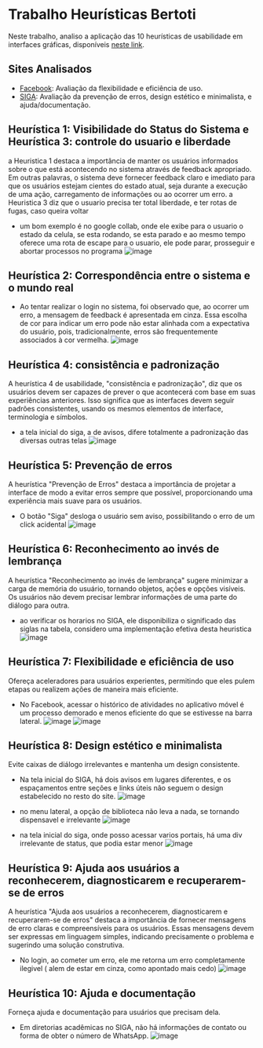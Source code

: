 # Trabalho Heurísticas Bertoti

Neste trabalho, analiso a aplicação das 10 heurísticas de usabilidade em interfaces gráficas, disponíveis [neste link](https://www.nngroup.com/articles/ten-usability-heuristics/).

## Sites Analisados
- [Facebook](https://www.facebook.com): Avaliação da flexibilidade e eficiência de uso.
- [SIGA](https://siga.cps.sp.gov.br): Avaliação da prevenção de erros, design estético e minimalista, e ajuda/documentação.

## Heurística 1: Visibilidade do Status do Sistema e Heurística 3: controle do usuario e liberdade

a Heuristica 1 destaca a importância de manter os usuários informados sobre o que está acontecendo no sistema através de feedback apropriado. Em outras palavras, o sistema deve fornecer feedback claro e imediato para que os usuários estejam cientes do estado atual, seja durante a execução de uma ação, carregamento de informações ou ao ocorrer um erro.
a Heuristica 3 diz que o usuario precisa ter total liberdade, e ter rotas de fugas, caso queira voltar


- um bom exemplo é no google collab, onde ele exibe para o usuario o estado da celula, se esta rodando, se esta parado e ao mesmo tempo oferece uma rota de escape para o usuario, ele pode parar, prosseguir e abortar processos no programa
![image](https://github.com/gustavohpereira/bertoti/assets/108089562/dd047b56-0304-4823-8d2b-1929c8edcd7a) 


## Heurística 2: Correspondência entre o sistema e o mundo real

   - Ao tentar realizar o login no sistema, foi observado que, ao ocorrer um erro, a mensagem de feedback é apresentada em cinza. Essa escolha de cor para indicar um erro pode não estar alinhada com a expectativa do usuário, pois, tradicionalmente, erros são frequentemente associados à cor vermelha.
     ![image](https://github.com/gustavohpereira/bertoti/assets/108089562/e4ccef54-c552-438f-8294-2595acd5174e)
 
 ## Heurística 4: consistência e padronização  

 A heurística 4 de usabilidade, "consistência e padronização", diz que os usuários devem ser capazes de prever o que acontecerá com base em suas experiências anteriores. Isso significa que as interfaces devem seguir padrões consistentes, usando os mesmos elementos de interface, terminologia e símbolos.
- a tela inicial do siga, a de avisos, difere totalmente a padronização das diversas outras telas
![image](https://github.com/gustavohpereira/bertoti/assets/108089562/acdc134d-9adb-4d6a-96b1-619695d46c00)


## Heurística 5: Prevenção de erros
A heurística "Prevenção de Erros" destaca a importância de projetar a interface de modo a evitar erros sempre que possível, proporcionando uma experiência mais suave para os usuários.

  - O botão "Siga" desloga o usuário sem aviso, possibilitando o erro de um click acidental
    ![image](https://github.com/gustavohpereira/bertoti/assets/108089562/ca676ca4-c9e9-4ecd-b959-83f838fe7c20)

    
## Heurística 6: Reconhecimento ao invés de lembrança
A heurística "Reconhecimento ao invés de lembrança" sugere minimizar a carga de memória do usuário, tornando objetos, ações e opções visíveis. Os usuários não devem precisar lembrar informações de uma parte do diálogo para outra.


  - ao verificar os horarios no SIGA, ele disponibiliza o significado das siglas na tabela, considero uma implementação efetiva desta heuristica
  ![image](https://github.com/gustavohpereira/bertoti/assets/108089562/4d55be25-b5db-41ad-aba8-674b8b72ba48)



## Heurística 7: Flexibilidade e eficiência de uso
Ofereça aceleradores para usuários experientes, permitindo que eles pulem etapas ou realizem ações de maneira mais eficiente.


  - No Facebook, acessar o histórico de atividades no aplicativo móvel é um processo demorado e menos eficiente do que se estivesse na barra lateral.
    ![image](https://github.com/gustavohpereira/bertoti/assets/108089562/189a8e93-e011-4f54-b55d-d596d5be697e)
    ![image](https://github.com/gustavohpereira/bertoti/assets/108089562/1b728e31-a1d1-4f4a-aede-46a8682a6118)



## Heurística 8: Design estético e minimalista
Evite caixas de diálogo irrelevantes e mantenha um design consistente.


  - Na tela inicial do SIGA, há dois avisos em lugares diferentes, e os espaçamentos entre seções e links úteis não seguem o design estabelecido no resto do site.
    ![image](https://github.com/gustavohpereira/bertoti/assets/108089562/133f27b0-1093-43c7-8645-c202cd55f5ff)

  - no menu lateral, a opção de biblioteca não leva a nada, se tornando dispensavel e irrelevante
  ![image](https://github.com/gustavohpereira/bertoti/assets/108089562/8f8b466e-faa5-41f3-80d5-53f2ea0b0823)

  - na tela inicial do siga, onde posso acessar varios portais, há uma div irrelevante de status, que podia estar menor
  ![image](https://github.com/gustavohpereira/bertoti/assets/108089562/25a54c7a-a4e5-4ffa-9acd-a6826af8f2fb)






## Heurística 9: Ajuda aos usuários a reconhecerem, diagnosticarem e recuperarem-se de erros
A heurística "Ajuda aos usuários a reconhecerem, diagnosticarem e recuperarem-se de erros" destaca a importância de fornecer mensagens de erro claras e compreensíveis para os usuários. Essas mensagens devem ser expressas em linguagem simples, indicando precisamente o problema e sugerindo uma solução construtiva.


  - No login, ao cometer um erro, ele me retorna um erro completamente ilegivel ( alem de estar em cinza, como apontado mais cedo)
  ![image](https://github.com/gustavohpereira/bertoti/assets/108089562/504fb330-ed52-4945-85d2-b430c50480c6)


## Heurística 10: Ajuda e documentação
Forneça ajuda e documentação para usuários que precisam dela.


  - Em diretorias acadêmicas no SIGA, não há informações de contato ou forma de obter o número de WhatsApp.
    ![image](https://github.com/gustavohpereira/bertoti/assets/108089562/0ec47fff-3b9b-48af-86e1-66e8878b7f4b)

